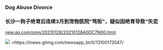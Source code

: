 ### Dog Abuse Divorce

### 长沙一狗子绝育后连续3月到宠物医院“骂街”，疑似因绝育导致“失恋
[new.qq.com/omn/20210128/20210128A0DC7N00.html](https://new.qq.com/omn/20210128/20210128A0DC7N00.html)

<img src="https://inews.gtimg.com/newsapp_bt/0/13100173547/">
>https://inews.gtimg.com/newsapp_bt/0/13100173547/
